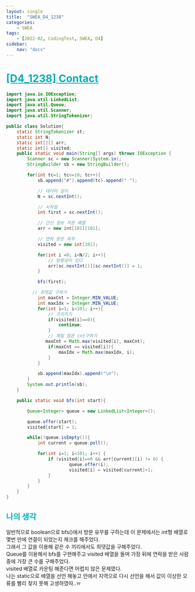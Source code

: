 ```yaml
---
layout: single
title:  "SWEA_D4_1238"
categories: 
    - SWEA
tags: 
    - [2022-02, CodingTest, SWEA, D4]
sidebar:
    nav: "docs"
---
```


# <b><a style="color:#00adb5" href="https://swexpertacademy.com/main/code/problem/problemDetail.do?contestProbId=AV15B1cKAKwCFAYD" target=_blank>[D4_1238] Contact</a></b>

```java
import java.io.IOException;
import java.util.LinkedList;
import java.util.Queue;
import java.util.Scanner;
import java.util.StringTokenizer;

public class Solution{
    static StringTokenizer st;
    static int N;
    static int[][] arr;
    static int[] visited;
    public static void main(String[] args) throws IOException {
        Scanner sc = new Scanner(System.in);
        StringBuilder sb = new StringBuilder();

        for(int tc=1; tc<=10; tc++){
            sb.append("#").append(tc).append(" ");

            // 데이터 길이
            N = sc.nextInt();

            // 시작점
            int first = sc.nextInt();

            // 간선 정보 저장 배열
            arr = new int[101][101];

            // 연락 받은 유무
            visited = new int[101];

            for(int i =0; i<N/2; i++){
                // 방향성이 있다
                arr[sc.nextInt()][sc.nextInt()] = 1;
            }

            bfs(first);

          // 최댓값 구하기
            int maxCnt = Integer.MIN_VALUE;
            int maxIdx = Integer.MIN_VALUE;
            for(int i=1; i<101; i++){
                // 가지치기
                if(visited[i]==0){
                    continue;
                }
                // 제일 많은 cnt구하기
               maxCnt = Math.max(visited[i], maxCnt);
                if(maxCnt == visited[i]){
                    maxIdx = Math.max(maxIdx, i);
                }
            }

            sb.append(maxIdx).append("\n");
        }
        System.out.println(sb);
    }

    public static void bfs(int start){

        Queue<Integer> queue = new LinkedList<Integer>();

        queue.offer(start);
        visited[start] = 1;

        while(!queue.isEmpty()){
            int current = queue.poll();

            for(int i=1; i<101; i++) {
                if (visited[i]==0 && arr[current][i] != 0) {
                        queue.offer(i);
                        visited[i] = visited[current]+1;
                }
            }
        }
    }
}
```


## <b><a style="color:#00adb5">나의 생각</a></b>
일반적으로 boolean으로 bfs()에서 방문 유무를 구하는데 이 문제에서는 int형 배열로 몇번 만에 연결이 되었는지 체크를 해주었다.<br>
그래서 그 값을 이용해 같은 수 끼리에서도 최댓값을 구해주었다.<br>
Queue를 이용해서 bfs를 구현해주고 visited 배열을 돌며 가장 뒤에 연락을 받은 사람 중에 가장 큰 수를 구해주었다.<br>
visited 배열로 카운팅 해준다면 어렵지 않은 문제였다.<br>
나는 static으로 배열을 선언 해놓고 안에서 지역으로 다시 선언을 해서 값이 이상한 오류를 빨리 찾지 못해 고생하였따..ㅠ
